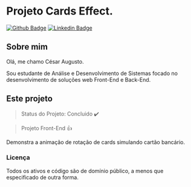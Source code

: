 # Projeto Cards Effect.

[![Github Badge](https://img.shields.io/badge/-Github-000?style=flat-square&logo=Github&logoColor=white&link=https://github.com/Cesar4ugusto)](https://github.com/Cesar4ugusto)
[![Linkedin Badge](https://img.shields.io/badge/-LinkedIn-blue?style=flat-square&logo=Linkedin&logoColor=white&linkhttps://www.linkedin.com/in/c%C3%A9sar-augusto-aa8143160//)](https://www.linkedin.com/in/c%C3%A9sar-augusto-aa8143160//)

## Sobre mim

Olá, me chamo César Augusto.

Sou estudante de Análise e Desenvolvimento de Sistemas focado no desenvolvimento de soluções web Front-End e Back-End.

## Este projeto

> Status do Projeto: Concluido :heavy_check_mark:

> Projeto Front-End :+1:

Demonstra a animação de rotação de cards simulando cartão bancário.

### Licença

Todos os ativos e código são de domínio público, a menos que especificado de outra forma.